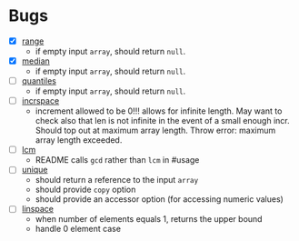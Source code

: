 Bugs
====

- [x] [range](https://github.com/compute-io/range)
	-	if empty input `array`, should return `null`.
- [x] [median](https://github.com/compute-io/median)
	-	if empty input `array`, should return `null`.
- [ ] [quantiles](https://github.com/compute-io/quantiles)
	-	if empty input `array`, should return `null`.
- [ ] [incrspace](https://github.com/compute-io/incrspace)
	-	increment allowed to be 0!!! allows for infinite length. May want to check also that len is not infinite in the event of a small enough incr. Should top out at maximum array length. Throw error: maximum array length exceeded.
- [ ] [lcm](https://github.com/compute-io/lcm)
	-	README calls `gcd` rather than `lcm` in #usage
- [ ] [unique](https://github.com/compute-io/unique)
	-	should return a reference to the input `array`
	-	should provide `copy` option
	-	should provide an accessor option (for accessing numeric values)
- [ ] [linspace](https://github.com/compute-io/linspace)
	-	when number of elements equals 1, returns the upper bound
	-	handle 0 element case

 
